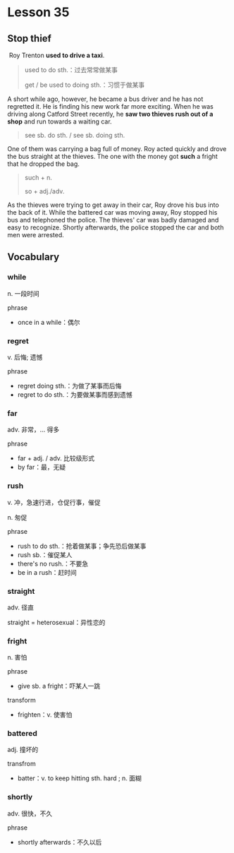 # Lesson 35

## Stop thief

​	Roy Trenton **used to drive a taxi**. 

> used to do sth.：过去常常做某事
>
> get / be used to doing sth.：习惯于做某事

A short while ago, however, he became a bus driver and he has not regretted it. He is finding his new work far more exciting. When he was driving along Catford Street recently, he **saw two thieves rush out of a shop** and run towards a waiting car. 

> see sb. do sth. / see sb. doing sth.

One of them was carrying a bag full of money. Roy acted quickly and drove the bus straight at the thieves. The one with the money got **such** a fright that he dropped the bag. 

> such + n.
>
> so + adj./adv.

As the thieves were trying to get away in their car, Roy drove his bus into the back of it. While the battered car was moving away, Roy stopped his bus and telephoned the police. The thieves' car was badly damaged and easy to recognize. Shortly afterwards, the police stopped the car and both men were arrested.

## Vocabulary

### while

n. 一段时间

phrase

* once in a while：偶尔

### regret

v. 后悔; 遗憾

phrase

* regret doing sth.：为做了某事而后悔
* regret to do sth.：为要做某事而感到遗憾

### far

adv. 非常，… 得多

phrase

* far + adj. / adv. 比较级形式
* by far：最，无疑

### rush

v. 冲，急速行进，仓促行事，催促

n. 匆促

phrase

* rush to do sth.：抢着做某事；争先恐后做某事
* rush sb.：催促某人
* there's no rush.：不要急
* be in a rush：赶时间

### straight

adv. 径直

straight = heterosexual：异性恋的

### fright

n. 害怕

phrase

* give sb. a fright：吓某人一跳

transform

* frighten：v. 使害怕

### battered

adj. 撞坏的

transfrom

* batter：v. to keep hitting sth. hard ; n. 面糊

### shortly

adv. 很快，不久

phrase

* shortly afterwards：不久以后
